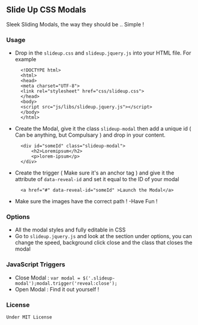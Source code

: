 ## Slide Up CSS Modals
Sleek Sliding Modals, the way they should be .. Simple !

### Usage
- Drop in the `slideup.css` and `slideup.jquery.js` into your HTML file. For example

		<!DOCTYPE html>
		<html>
		<head>
		<meta charset="UTF-8">
		<link rel="stylesheet" href="css/slideup.css">
		</head>
		<body>
		<script src="js/libs/slideup.jquery.js"></script>
		</body>
		</html>
- Create the Modal, give it the class `slideup-modal` then add a unique id ( Can be anything, but Compulsary ) and drop in your content.

		<div id="someId" class="slideup-modal">
			<h2>Loremipsum</h2>
			<p>lorem-ipsum</p>
		</div>
- Create the trigger ( Make sure it's an anchor tag ) and give it the attribute of `data-reveal-id` and set it equal to the ID of your modal

		<a href="#" data-reveal-id="someId" >Launch the Modal</a>
- Make sure the images have the correct path !
-Have Fun !

### Options
- All the modal styles and fully editable in CSS
- Go to `slideup.jquery.js` and look at the section under options,
you can change the speed, background click close and the class that closes the modal

### JavaScript Triggers
- Close Modal : `var modal = $('.slideup-modal');modal.trigger('reveal:close');`
- Open Modal : Find it out yourself !

### License
	Under MIT License

